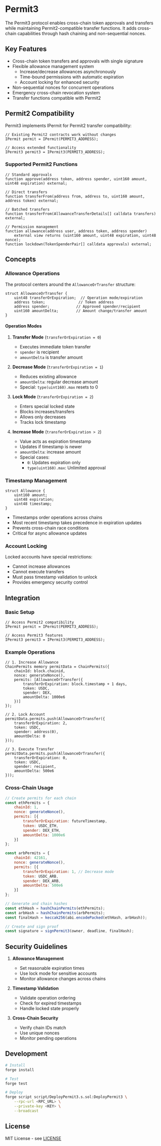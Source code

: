 # Permit3

The Permit3 protocol enables cross-chain token approvals and transfers while maintaining Permit2-compatible transfer functions. It adds cross-chain capabilities through hash chaining and non-sequential nonces.

## Key Features

- Cross-chain token transfers and approvals with single signature
- Flexible allowance management system
    - Increase/decrease allowances asynchronously
    - Time-bound permissions with automatic expiration
    - Account locking for enhanced security
- Non-sequential nonces for concurrent operations
- Emergency cross-chain revocation system
- Transfer functions compatible with Permit2

## Permit2 Compatibility

Permit3 implements IPermit for Permit2 transfer compatibility:

```solidity
// Existing Permit2 contracts work without changes
IPermit permit = IPermit(PERMIT3_ADDRESS);

// Access extended functionality
IPermit3 permit3 = IPermit3(PERMIT3_ADDRESS);
```

### Supported Permit2 Functions
```solidity
// Standard approvals
function approve(address token, address spender, uint160 amount, uint48 expiration) external;

// Direct transfers
function transferFrom(address from, address to, uint160 amount, address token) external;

// Batched transfers
function transferFrom(AllowanceTransferDetails[] calldata transfers) external;

// Permission management
function allowance(address user, address token, address spender) 
    external view returns (uint160 amount, uint48 expiration, uint48 nonce);
function lockdown(TokenSpenderPair[] calldata approvals) external;
```

## Concepts

### Allowance Operations

The protocol centers around the `AllowanceOrTransfer` structure:

```solidity
struct AllowanceOrTransfer {
    uint48 transferOrExpiration;  // Operation mode/expiration
    address token;               // Token address
    address spender;            // Approved spender/recipient
    uint160 amountDelta;        // Amount change/transfer amount
}
```

#### Operation Modes

1. **Transfer Mode** (`transferOrExpiration = 0`)
    - Executes immediate token transfer
    - `spender` is recipient
    - `amountDelta` is transfer amount

2. **Decrease Mode** (`transferOrExpiration = 1`)
    - Reduces existing allowance
    - `amountDelta`: regular decrease amount
    - Special: `type(uint160).max` resets to 0

3. **Lock Mode** (`transferOrExpiration = 2`)
    - Enters special locked state
    - Blocks increases/transfers
    - Allows only decreases
    - Tracks lock timestamp

4. **Increase Mode** (`transferOrExpiration > 2`)
    - Value acts as expiration timestamp
    - Updates if timestamp is newer
    - `amountDelta`: increase amount
    - Special cases:
        - `0`: Updates expiration only
        - `type(uint160).max`: Unlimited approval

### Timestamp Management

```solidity
struct Allowance {
    uint160 amount;
    uint48 expiration;
    uint48 timestamp;
}
```

- Timestamps order operations across chains
- Most recent timestamp takes precedence in expiration updates
- Prevents cross-chain race conditions
- Critical for async allowance updates

### Account Locking

Locked accounts have special restrictions:
- Cannot increase allowances
- Cannot execute transfers
- Must pass timestamp validation to unlock
- Provides emergency security control

## Integration

### Basic Setup
```solidity
// Access Permit2 compatibility
IPermit permit = IPermit(PERMIT3_ADDRESS);

// Access Permit3 features
IPermit3 permit3 = IPermit3(PERMIT3_ADDRESS);
```

### Example Operations

```solidity
// 1. Increase Allowance
ChainPermits memory permitData = ChainPermits({
    chainId: block.chainid,
    nonce: generateNonce(),
    permits: [AllowanceOrTransfer({
        transferOrExpiration: block.timestamp + 1 days,
        token: USDC,
        spender: DEX,
        amountDelta: 1000e6
    })]
});

// 2. Lock Account
permitData.permits.push(AllowanceOrTransfer({
    transferOrExpiration: 2,
    token: USDC,
    spender: address(0),
    amountDelta: 0
}));

// 3. Execute Transfer
permitData.permits.push(AllowanceOrTransfer({
    transferOrExpiration: 0,
    token: USDC,
    spender: recipient,
    amountDelta: 500e6
}));
```

### Cross-Chain Usage

```javascript
// Create permits for each chain
const ethPermits = {
    chainId: 1,
    nonce: generateNonce(),
    permits: [{
        transferOrExpiration: futureTimestamp,
        token: USDC_ETH,
        spender: DEX_ETH,
        amountDelta: 1000e6
    }]
};

const arbPermits = {
    chainId: 42161,
    nonce: generateNonce(),
    permits: [{
        transferOrExpiration: 1, // Decrease mode
        token: USDC_ARB,
        spender: DEX_ARB,
        amountDelta: 500e6
    }]
};

// Generate and chain hashes
const ethHash = hashChainPermits(ethPermits);
const arbHash = hashChainPermits(arbPermits);
const finalHash = keccak256(abi.encodePacked(ethHash, arbHash));

// Create and sign proof
const signature = signPermit3(owner, deadline, finalHash);
```

## Security Guidelines

1. **Allowance Management**
    - Set reasonable expiration times
    - Use lock mode for sensitive accounts
    - Monitor allowance changes across chains

2. **Timestamp Validation**
    - Validate operation ordering
    - Check for expired timestamps
    - Handle locked state properly

3. **Cross-Chain Security**
    - Verify chain IDs match
    - Use unique nonces
    - Monitor pending operations

## Development

```bash
# Install
forge install

# Test
forge test

# Deploy
forge script script/DeployPermit3.s.sol:DeployPermit3 \
    --rpc-url <RPC_URL> \
    --private-key <KEY> \
    --broadcast
```

## License

MIT License - see [LICENSE](./LICENSE)